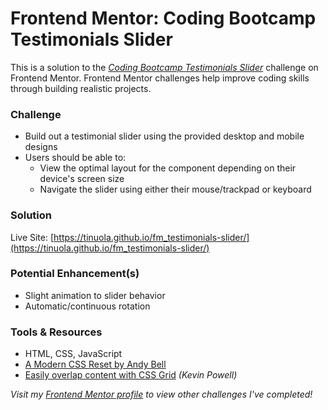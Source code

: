 # Frontend Mentor: Coding Bootcamp Testimonials Slider
This is a solution to the _[Coding Bootcamp Testimonials Slider](https://www.frontendmentor.io/challenges/coding-bootcamp-testimonials-slider-4FNyLA8JL)_ challenge on Frontend Mentor. Frontend Mentor challenges help improve coding skills through building realistic projects.


### Challenge
- Build out a testimonial slider using the provided desktop and mobile designs
- Users should be able to:
  - View the optimal layout for the component depending on their device's screen size
  - Navigate the slider using either their mouse/trackpad or keyboard


### Solution
Live Site: [https://tinuola.github.io/fm_testimonials-slider/](https://tinuola.github.io/fm_testimonials-slider/)


### Potential Enhancement(s)
- Slight animation to slider behavior
- Automatic/continuous rotation


### Tools & Resources
- HTML, CSS, JavaScript
- [A Modern CSS Reset by Andy Bell](https://piccalil.li/blog/a-modern-css-reset/)
- [Easily overlap content with CSS Grid](https://youtu.be/HFG3BKOqOlE) _(Kevin Powell)_


_Visit my [Frontend Mentor profile](https://www.frontendmentor.io/profile/tinuola) to view other challenges I've completed!_